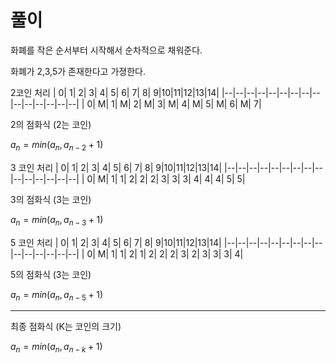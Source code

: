 풀이
===

화폐를 작은 순서부터 시작해서 순차적으로 채워준다.

화폐가 2,3,5가 존재한다고 가졍한다.

2코인 처리
| 0| 1| 2| 3| 4| 5| 6| 7| 8| 9|10|11|12|13|14|
|--|--|--|--|--|--|--|--|--|--|--|--|--|--|--|
| 0| M| 1| M| 2| M| 3| M| 4| M| 5| M| 6| M| 7|

2의 점화식 (2는 코인)

$a_n = min(a_n, a_{n-2} + 1)$

3 코인 처리
| 0| 1| 2| 3| 4| 5| 6| 7| 8| 9|10|11|12|13|14|
|--|--|--|--|--|--|--|--|--|--|--|--|--|--|--|
| 0| M| 1| 1| 2| 2| 2| 3| 3| 3| 4| 4| 4| 5| 5|

3의 점화식 (3는 코인)

$a_n = min(a_n, a_{n-3} + 1)$

5 코인 처리
| 0| 1| 2| 3| 4| 5| 6| 7| 8| 9|10|11|12|13|14|
|--|--|--|--|--|--|--|--|--|--|--|--|--|--|--|
| 0| M| 1| 1| 2| 1| 2| 2| 2| 3| 2| 3| 3| 3| 4|

5의 점화식 (3는 코인)

$a_n = min(a_n, a_{n-5} + 1)$

-----------------------------------

최종 점화식 (K는 코인의 크기)

$a_n = min(a_n, a_{n-k} + 1)$